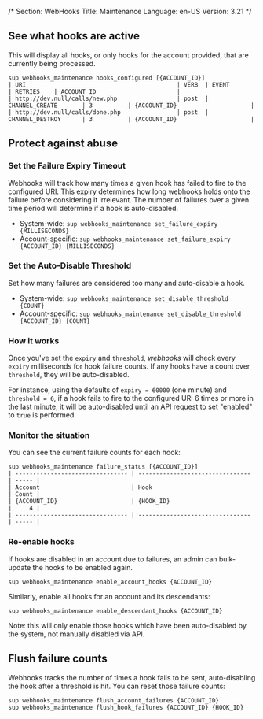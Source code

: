 /*
Section: WebHooks
Title: Maintenance
Language: en-US
Version: 3.21
*/

## See what hooks are active

This will display all hooks, or only hooks for the account provided, that are currently being processed.

    sup webhooks_maintenance hooks_configured [{ACCOUNT_ID}]
    | URI                                           | VERB  | EVENT                | RETRIES    | ACCOUNT ID                       |
    | http://dev.null/calls/new.php                 | post  | CHANNEL_CREATE       | 3          | {ACCOUNT_ID}                     |
    | http://dev.null/calls/done.php                | post  | CHANNEL_DESTROY      | 3          | {ACCOUNT_ID}                     |

## Protect against abuse

### Set the Failure Expiry Timeout

Webhooks will track how many times a given hook has failed to fire to the configured URI. This expiry determines how long webhooks holds onto the failure before considering it irrelevant. The number of failures over a given time period will determine if a hook is auto-disabled.

* System-wide: `sup webhooks_maintenance set_failure_expiry {MILLISECONDS}`
* Account-specific: `sup webhooks_maintenance set_failure_expiry {ACCOUNT_ID} {MILLISECONDS}`

### Set the Auto-Disable Threshold

Set how many failures are considered too many and auto-disable a hook.

* System-wide: `sup webhooks_maintenance set_disable_threshold {COUNT}`
* Account-specific: `sup webhooks_maintenance set_disable_threshold {ACCOUNT_ID} {COUNT}`

### How it works

Once you've set the `expiry` and `threshold`, *webhooks* will check every `expiry` milliseconds for hook failure counts. If any hooks have a count over `threshold`, they will be auto-disabled.

For instance, using the defaults of `expiry = 60000` (one minute) and `threshold = 6`, if a hook fails to fire to the configured URI 6 times or more in the last minute, it will be auto-disabled until an API request to set "enabled" to `true` is performed.

### Monitor the situation

You can see the current failure counts for each hook:

    sup webhooks_maintenance failure_status [{ACCOUNT_ID}]
    | -------------------------------- | -------------------------------- | ----- |
    | Account                          | Hook                             | Count |
    | {ACCOUNT_ID}                     | {HOOK_ID}                        |     4 |
    | -------------------------------- | -------------------------------- | ----- |

### Re-enable hooks

If hooks are disabled in an account due to failures, an admin can bulk-update the hooks to be enabled again.

    sup webhooks_maintenance enable_account_hooks {ACCOUNT_ID}

Similarly, enable all hooks for an account and its descendants:

    sup webhooks_maintenance enable_descendant_hooks {ACCOUNT_ID}

Note: this will only enable those hooks which have been auto-disabled by the system, not manually disabled via API.

## Flush failure counts

Webhooks tracks the number of times a hook fails to be sent, auto-disabling the hook after a threshold is hit. You can reset those failure counts:

    sup webhooks_maintenance flush_account_failures {ACCOUNT_ID}
    sup webhooks_maintenance flush_hook_failures {ACCOUNT_ID} {HOOK_ID}

